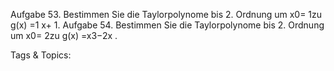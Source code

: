 Aufgabe 53. Bestimmen Sie die Taylorpolynome bis 2. Ordnung um x0= 1zu
g(x) =1
x+ 1.
Aufgabe 54. Bestimmen Sie die Taylorpolynome bis 2. Ordnung um x0= 2zu
g(x) =x3−2x .

   Tags & Topics:
   